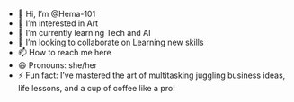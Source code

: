 - 👋 Hi, I’m @Hema-101
- 👀 I’m interested in Art
- 🌱 I’m currently learning Tech and AI
- 💞️ I’m looking to collaborate on Learning new skills
- 📫 How to reach me here
- 😄 Pronouns: she/her
- ⚡ Fun fact: I’ve mastered the art of multitasking juggling business ideas, life lessons, and a cup of coffee like a pro!

<!---
Hema-101/Hema-101 is a ✨ special ✨ repository because its `README.md` (this file) appears on your GitHub profile.
You can click the Preview link to take a look at your changes.
--->
